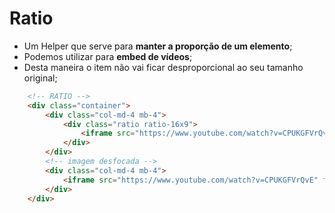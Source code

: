 # Ratio
- Um Helper que serve para **manter a proporção de um elemento**;
- Podemos utilizar para **embed de vídeos**;
- Desta maneira o item não vai ficar desproporcional ao seu tamanho original;

~~~html
    <!-- RATIO -->
    <div class="container">
        <div class="col-md-4 mb-4">
            <div class="ratio ratio-16x9">
                <iframe src="https://www.youtube.com/watch?v=CPUKGFVrQvE" frameborder="0" allowfullscreen></iframe>
            </div>
        </div>
        <!-- imagem desfocada -->
        <div class="col-md-4 mb-4">
            <iframe src="https://www.youtube.com/watch?v=CPUKGFVrQvE" frameborder="0" allowfullscreen></iframe>
        </div>
    </div>
~~~